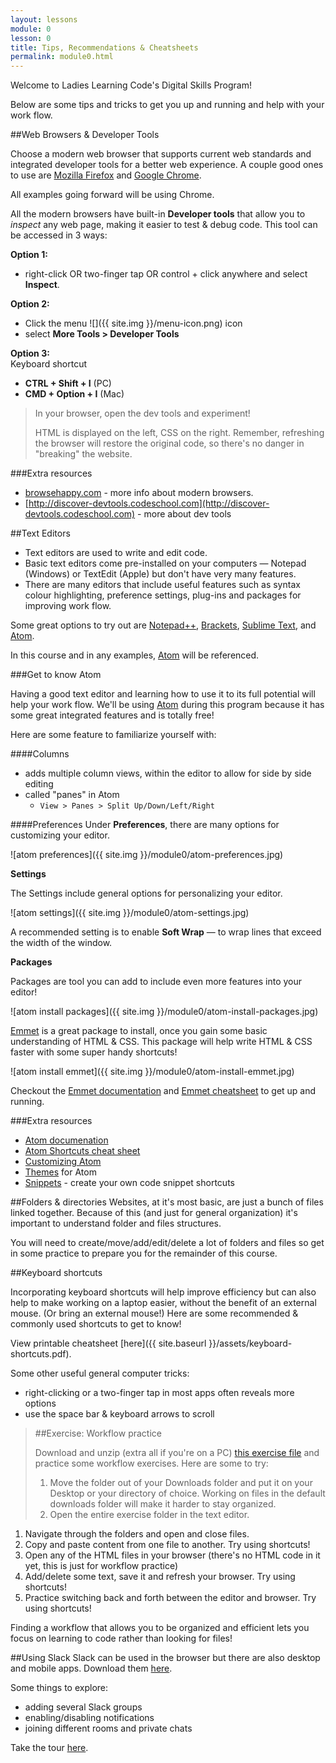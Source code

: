 ```yaml
---
layout: lessons
module: 0
lesson: 0
title: Tips, Recommendations & Cheatsheets
permalink: module0.html
---
```



Welcome to Ladies Learning Code's Digital Skills Program!

Below are some tips and tricks to get you up and running and help with your work flow.


##Web Browsers & Developer Tools

Choose a modern web browser that supports current web standards and integrated developer tools for a better web experience. A couple good ones to use are [Mozilla Firefox](https://www.mozilla.org/en-US/firefox/new/) and [Google Chrome](https://www.google.com/intl/en-CA/chrome/browser/).

All examples going forward will be using Chrome.

All the modern browsers have built-in **Developer tools** that allow you to *inspect* any web page, making it easier to test & debug code. This tool can be accessed in 3 ways:

**Option 1:** 
 
* right-click OR two-finger tap OR control + click anywhere and select **Inspect**.  

**Option 2:**  

* Click the menu <span class="menu-icon">![]({{ site.img }}/menu-icon.png)</span> icon
* select **More Tools > Developer Tools**

**Option 3:**  
Keyboard shortcut

  * **CTRL + Shift + I** (PC)
  * **CMD + Option + I** (Mac)

> In your browser, open the dev tools and experiment!  
>
> HTML is displayed on the left, CSS on the right. Remember, refreshing the browser will restore the original code, so there's no danger in "breaking" the website.


###Extra resources
  
* [browsehappy.com](http://browsehappy.com) - more info about modern browsers. 
* [http://discover-devtools.codeschool.com](http://discover-devtools.codeschool.com) - more about dev tools

##Text Editors

* Text editors are used to write and edit code.
* Basic text editors come pre-installed on your computers &mdash; Notepad (Windows) or TextEdit (Apple) but don't have very many features.
* There are many editors that include useful features such as syntax colour highlighting, preference settings, plug-ins and packages for improving work flow.

Some great options to try out are [Notepad++](http://notepad-plus-plus.org/), [Brackets](http://brackets.io), [Sublime Text](http://www.sublimetext.com/), and [Atom](https://atom.io/).

In this course and in any examples, [Atom](https://atom.io/) will be referenced.

###Get to know Atom

Having a good text editor and learning how to use it to its full potential will help your work flow.  We'll be using [Atom](http://atom.io) during this program because it has some great integrated features and is totally free!

Here are some feature to familiarize yourself with:

####Columns

* adds multiple column views, within the editor to allow for side by side editing
* called "panes" in Atom  
  * `View > Panes > Split Up/Down/Left/Right`


####Preferences
Under **Preferences**, there are many options for customizing your editor.

![atom preferences]({{ site.img }}/module0/atom-preferences.jpg)

**Settings**

The Settings include general options for personalizing your editor. 

![atom settings]({{ site.img }}/module0/atom-settings.jpg)

A recommended setting is to enable **Soft Wrap** &mdash; to wrap lines that exceed the width of the window.

**Packages**

Packages are tool you can add to include even more features into your editor!

![atom install packages]({{ site.img }}/module0/atom-install-packages.jpg)

[Emmet](http://docs.emmet.io/abbreviations/syntax/) is a great package to install, once you gain some basic understanding of HTML & CSS. This package will help write HTML & CSS faster with some super handy shortcuts!

![atom install emmet]({{ site.img }}/module0/atom-install-emmet.jpg)

Checkout the [Emmet documentation](http://docs.emmet.io/abbreviations/syntax/) and [Emmet cheatsheet](http://docs.emmet.io/cheat-sheet/) to get up and running.

###Extra resources
* [Atom documenation](https://atom.io/docs)
* [Atom Shortcuts cheat sheet](https://bugsnag.com/blog/atom-editor-cheat-sheet)
* [Customizing Atom](https://atom.io/docs/v0.61.0/customizing-atom)
* [Themes](https://atom.io/themes) for Atom
* [Snippets](https://github.com/atom/snippets) - create your own code snippet shortcuts


##Folders & directories
Websites, at it's most basic, are just a bunch of files linked together. Because of this (and just for general organization) it's important to understand folder and files structures. 

You will need to create/move/add/edit/delete a lot of folders and files so get in some practice to prepare you for the remainder of this course.


##Keyboard shortcuts

Incorporating keyboard shortcuts will help improve efficiency but can also help to make working on a laptop easier, without the benefit of an external mouse. (Or bring an external mouse!) Here are some recommended & commonly used shortcuts to get to know!

View printable cheatsheet [here]({{ site.baseurl }}/assets/keyboard-shortcuts.pdf).

Some other useful general computer tricks:

* right-clicking or a two-finger tap in most apps often reveals more options
* use the space bar & keyboard arrows to scroll

> ##Exercise: Workflow practice
>
> Download and unzip (extra all if you're on a PC) [this exercise file](exercises/module0/workflow.zip) and practice some workflow exercises.  Here are some to try:
>
> 1. Move the folder out of your Downloads folder and put it on your Desktop or your directory of choice.  Working on files in the default downloads folder will make it harder to stay organized.
> 1. Open the entire exercise folder in the text editor.
1. Navigate through the folders and open and close files.
1. Copy and paste content from one file to another.  Try using shortcuts!
1. Open any of the HTML files in your browser (there's no HTML code in it yet, this is just for workflow practice)
1. Add/delete some text, save it and refresh your browser.  Try using shortcuts!
1. Practice switching back and forth between the editor and browser. Try using shortcuts! 

Finding a workflow that allows you to be organized and efficient lets you focus on learning to code rather than looking for files!


##Using Slack 
Slack can be used in the browser but there are also desktop and mobile apps. Download them [here](https://slack.com/apps).

Some things to explore:

- adding several Slack groups
- enabling/disabling notifications
- joining different rooms and private chats

Take the tour [here](https://slack.com/is).



